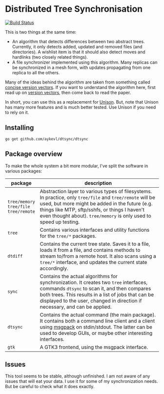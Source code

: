 # Distributed Tree Synchronisation

[![Build Status](https://travis-ci.org/aykevl/dtsync.svg?branch=master)](https://travis-ci.org/aykevl/dtsync)

This is two things at the same time:

  * An algorithm that detects differences between two abstract trees. Currently,
    it only detects added, updated and removed files (and directories). A
    wishlist item is that it should also detect moves and hardlinks (two closely
    related things).
  * A file synchronizer implemented using this algorithm. Many replicas can be
    synchronized in a mesh form, with updates propagating from one replica to
    all the others.

Many of the ideas behind the algorithm are taken from something called [concise
version
vectors](https://scholar.google.nl/scholar?cluster=15694180381552406021). If you
want to understand the algorithm here, first read up on [version
vectors](https://en.wikipedia.org/wiki/Version_vector), then come back to read
the paper.

In short, you can use this as a replacement for
[Unison](https://www.cis.upenn.edu/~bcpierce/unison/). But, note that Unison has
many more features and is much better tested. Use Unison if you need to rely on
it.

## Installing

    go get github.com/aykevl/dtsync/dtsync

## Package overview

To make the whole system a bit more modular, I've split the software in various
packages:

| package  | description |
| -------- | ----------- |
| `tree/memory`<br>`tree/file`<br>`tree/remote` | Abstraction layer to various types of filesystems. In practice, only `tree/file` and `tree/remote` will be used, but more might be added in the future (e.g. things like MTP, sftp/sshfs, or things I haven't even thought about). `tree/memory` is only used to speed up testing. |
| `tree`   | Contains various interfaces and utility functions for the `tree/*` packages. |
| `dtdiff` | Contains the current tree state. Saves it to a file, loads it from a file, and contains methods to stream to/from a remote host. It also scans using a `tree/*` interface, and updates the current state accordingly. |
| `sync`   | Contains the actual algorithms for synchronization. It creates two `tree` interfaces, commands `dtsync` to scan it, and then compares both trees.  This results in a list of jobs that can be displayed to the user, changed in direction if necessary, and can be applied. |
| `dtsync` | Contains the actual command (the main package). It contains both a command line client and a client using [msgpack](https://msgpack.org/) on stdin/stdout. The latter can be used to develop GUIs, or maybe other interesting interfaces. |
| `gtk`    | A GTK3 frontend, using the msgpack interface. |

## Issues

This tool seems to be stable, although unfinished. I am not aware of any issues
that will eat your data. I use it for some of my synchronization needs. But be
careful to check what it does exactly.

